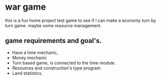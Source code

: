 # war game
this is a fun home project test game to see if I can make a economy turn by turn game. maybe some resource management.
## game requirements and goal's.
- Have a time mechanic,
- Money mechanic
- Turn based game, is connected to the time module.
- Resources and construction's type program
- Land statistics.